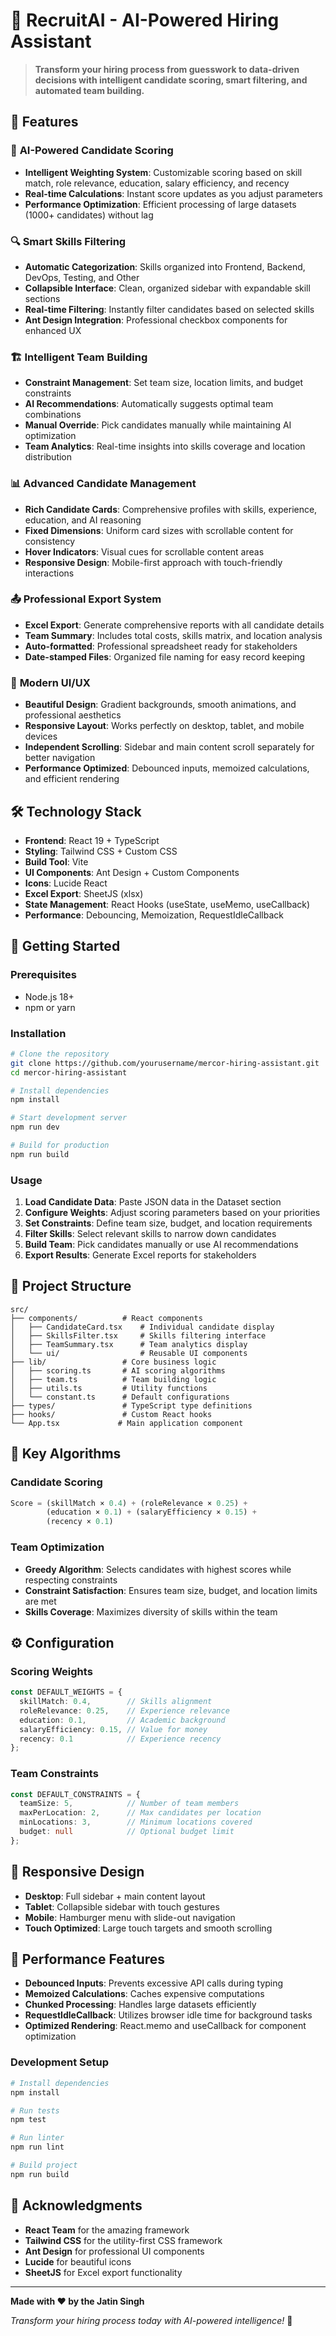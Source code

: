 # 🧠 RecruitAI - AI-Powered Hiring Assistant

> **Transform your hiring process from guesswork to data-driven decisions with intelligent candidate scoring, smart filtering, and automated team building.**

## 🚀 Features

### 🎯 **AI-Powered Candidate Scoring**
- **Intelligent Weighting System**: Customizable scoring based on skill match, role relevance, education, salary efficiency, and recency
- **Real-time Calculations**: Instant score updates as you adjust parameters
- **Performance Optimization**: Efficient processing of large datasets (1000+ candidates) without lag

### 🔍 **Smart Skills Filtering**
- **Automatic Categorization**: Skills organized into Frontend, Backend, DevOps, Testing, and Other
- **Collapsible Interface**: Clean, organized sidebar with expandable skill sections
- **Real-time Filtering**: Instantly filter candidates based on selected skills
- **Ant Design Integration**: Professional checkbox components for enhanced UX

### 🏗️ **Intelligent Team Building**
- **Constraint Management**: Set team size, location limits, and budget constraints
- **AI Recommendations**: Automatically suggests optimal team combinations
- **Manual Override**: Pick candidates manually while maintaining AI optimization
- **Team Analytics**: Real-time insights into skills coverage and location distribution

### 📊 **Advanced Candidate Management**
- **Rich Candidate Cards**: Comprehensive profiles with skills, experience, education, and AI reasoning
- **Fixed Dimensions**: Uniform card sizes with scrollable content for consistency
- **Hover Indicators**: Visual cues for scrollable content areas
- **Responsive Design**: Mobile-first approach with touch-friendly interactions

### 📤 **Professional Export System**
- **Excel Export**: Generate comprehensive reports with all candidate details
- **Team Summary**: Includes total costs, skills matrix, and location analysis
- **Auto-formatted**: Professional spreadsheet ready for stakeholders
- **Date-stamped Files**: Organized file naming for easy record keeping

### 🎨 **Modern UI/UX**
- **Beautiful Design**: Gradient backgrounds, smooth animations, and professional aesthetics
- **Responsive Layout**: Works perfectly on desktop, tablet, and mobile devices
- **Independent Scrolling**: Sidebar and main content scroll separately for better navigation
- **Performance Optimized**: Debounced inputs, memoized calculations, and efficient rendering

## 🛠️ Technology Stack

- **Frontend**: React 19 + TypeScript
- **Styling**: Tailwind CSS + Custom CSS
- **Build Tool**: Vite
- **UI Components**: Ant Design + Custom Components
- **Icons**: Lucide React
- **Excel Export**: SheetJS (xlsx)
- **State Management**: React Hooks (useState, useMemo, useCallback)
- **Performance**: Debouncing, Memoization, RequestIdleCallback

## 🚀 Getting Started

### Prerequisites
- Node.js 18+ 
- npm or yarn

### Installation

```bash
# Clone the repository
git clone https://github.com/yourusername/mercor-hiring-assistant.git
cd mercor-hiring-assistant

# Install dependencies
npm install

# Start development server
npm run dev

# Build for production
npm run build
```

### Usage

1. **Load Candidate Data**: Paste JSON data in the Dataset section
2. **Configure Weights**: Adjust scoring parameters based on your priorities
3. **Set Constraints**: Define team size, budget, and location requirements
4. **Filter Skills**: Select relevant skills to narrow down candidates
5. **Build Team**: Pick candidates manually or use AI recommendations
6. **Export Results**: Generate Excel reports for stakeholders

## 📁 Project Structure

```
src/
├── components/          # React components
│   ├── CandidateCard.tsx    # Individual candidate display
│   ├── SkillsFilter.tsx     # Skills filtering interface
│   ├── TeamSummary.tsx      # Team analytics display
│   └── ui/                  # Reusable UI components
├── lib/                 # Core business logic
│   ├── scoring.ts       # AI scoring algorithms
│   ├── team.ts          # Team building logic
│   ├── utils.ts         # Utility functions
│   └── constant.ts      # Default configurations
├── types/               # TypeScript type definitions
├── hooks/               # Custom React hooks
└── App.tsx             # Main application component
```

## 🎯 Key Algorithms

### Candidate Scoring
```typescript
Score = (skillMatch × 0.4) + (roleRelevance × 0.25) + 
        (education × 0.1) + (salaryEfficiency × 0.15) + 
        (recency × 0.1)
```

### Team Optimization
- **Greedy Algorithm**: Selects candidates with highest scores while respecting constraints
- **Constraint Satisfaction**: Ensures team size, budget, and location limits are met
- **Skills Coverage**: Maximizes diversity of skills within the team

## ⚙️ Configuration

### Scoring Weights
```typescript
const DEFAULT_WEIGHTS = {
  skillMatch: 0.4,        // Skills alignment
  roleRelevance: 0.25,    // Experience relevance
  education: 0.1,         // Academic background
  salaryEfficiency: 0.15, // Value for money
  recency: 0.1            // Experience recency
};
```

### Team Constraints
```typescript
const DEFAULT_CONSTRAINTS = {
  teamSize: 5,            // Number of team members
  maxPerLocation: 2,      // Max candidates per location
  minLocations: 3,        // Minimum locations covered
  budget: null            // Optional budget limit
};
```

## 📱 Responsive Design

- **Desktop**: Full sidebar + main content layout
- **Tablet**: Collapsible sidebar with touch gestures
- **Mobile**: Hamburger menu with slide-out navigation
- **Touch Optimized**: Large touch targets and smooth scrolling

## 🚀 Performance Features

- **Debounced Inputs**: Prevents excessive API calls during typing
- **Memoized Calculations**: Caches expensive computations
- **Chunked Processing**: Handles large datasets efficiently
- **RequestIdleCallback**: Utilizes browser idle time for background tasks
- **Optimized Rendering**: React.memo and useCallback for component optimization

### Development Setup
```bash
# Install dependencies
npm install

# Run tests
npm test

# Run linter
npm run lint

# Build project
npm run build
```

## 🙏 Acknowledgments

- **React Team** for the amazing framework
- **Tailwind CSS** for the utility-first CSS framework
- **Ant Design** for professional UI components
- **Lucide** for beautiful icons
- **SheetJS** for Excel export functionality

---

**Made with ❤️ by the Jatin Singh**

*Transform your hiring process today with AI-powered intelligence!* 🚀
